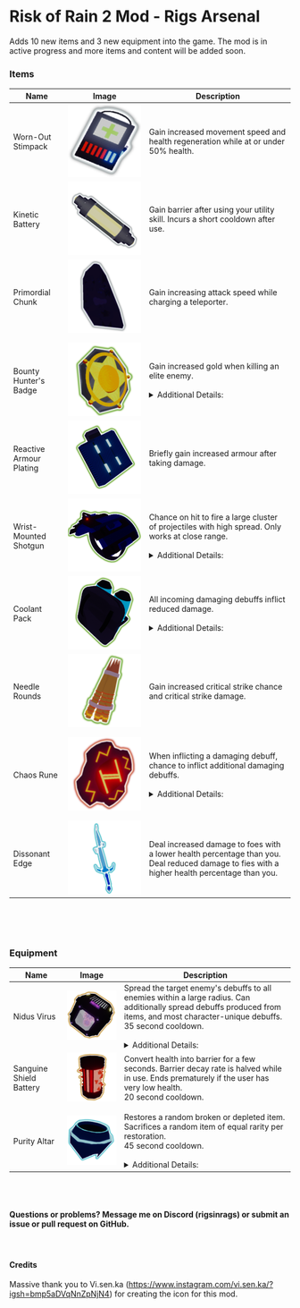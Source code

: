 # Risk of Rain 2 Mod - Rigs Arsenal
Adds 10 new items and 3 new equipment into the game. The mod is in active progress and more items and content will be added soon.

### Items
| Name | Image | Description |
| ---------- | ---------- | ---------- |
| Worn-Out Stimpack | ![Worn Out Stimpack](https://raw.githubusercontent.com/The-Liam-Blair/Risk-of-Rain-2-RigsArsenal/main/UnityProject/Assets/Materials/Item/WornOutStimpack/WornOutStimpack.png) | Gain increased movement speed and health regeneration while at or under 50% health. |
| Kinetic Battery | ![Kinetic Battery](https://raw.githubusercontent.com/The-Liam-Blair/Risk-of-Rain-2-RigsArsenal/main/UnityProject/Assets/Materials/Item/KineticBattery/KineticBattery.PNG) | Gain barrier after using your utility skill. Incurs a short cooldown after use. |
| Primordial Chunk | ![Primordial Chunk](https://raw.githubusercontent.com/The-Liam-Blair/Risk-of-Rain-2-RigsArsenal/main/UnityProject/Assets/Materials/Item/PrimordialChunk/PrimordialChunk.png) | Gain increasing attack speed while charging a teleporter. |
||||
||||
| Bounty Hunter's Badge | ![Bounty Hunter's Badge](https://raw.githubusercontent.com/The-Liam-Blair/Risk-of-Rain-2-RigsArsenal/main/UnityProject/Assets/Materials/Item/BountyHunterBadge/BountyHunterBadge.png) | Gain increased gold when killing an elite enemy.<br><br><details> <summary> Additional Details:</summary> <br> - Hyperbolic scaling. </details> |
| Reactive Armour Plating | ![Reactive Armour Plating](https://raw.githubusercontent.com/The-Liam-Blair/Risk-of-Rain-2-RigsArsenal/main/UnityProject/Assets/Materials/Item/ReactiveArmourPlate/ReactiveArmourPlating.png) | Briefly gain increased armour after taking damage. |
| Wrist-Mounted Shotgun | ![Wrist-Mounted Shotgun](https://raw.githubusercontent.com/The-Liam-Blair/Risk-of-Rain-2-RigsArsenal/main/UnityProject/Assets/Materials/Item/WristMountedShotgun/WristMountedShotgun.png) | Chance on hit to fire a large cluster of projectiles with high spread. Only works at close range. <br><br><details> <summary> Additional Details:</summary> <br>- Includes configurable range indicator.<br>- Shares a proc mask with AtG Missile Mk. 1 and will override it if the foe was within range.</details>|
| Coolant Pack| ![Coolant Pack](https://raw.githubusercontent.com/The-Liam-Blair/Risk-of-Rain-2-RigsArsenal/main/UnityProject/Assets/Materials/Item/CoolantPack/CoolantPack.png) | All incoming damaging debuffs inflict reduced damage. <br><br><details> <summary> Additional Details:</summary> <br> - Hyperbolic scaling. </details> |
| Needle Rounds | ![Needle Rounds](https://raw.githubusercontent.com/The-Liam-Blair/Risk-of-Rain-2-RigsArsenal/main/UnityProject/Assets/Materials/Item/NeedleRounds/NeedleRounds.png) | Gain increased critical strike chance and critical strike damage. |
||||
||||
| Chaos Rune | ![ChaosRune](https://raw.githubusercontent.com/The-Liam-Blair/Risk-of-Rain-2-RigsArsenal/main/UnityProject/Assets/Materials/Item/ChaosRune/ChaosRune.png) | When inflicting a damaging debuff, chance to inflict additional damaging debuffs. <br><br><details> <summary> Additional Details:</summary> <br>- Can inflict bleed, burn, Acrid's blight and collapse.</details> |
||||
||||
| Dissonant Edge | ![Dissonant Edge](https://raw.githubusercontent.com/The-Liam-Blair/Risk-of-Rain-2-RigsArsenal/main/UnityProject/Assets/Materials/Item/DissonantEdge/DissonantEdge.png) | Deal increased damage to foes with a lower health percentage than you. Deal reduced damage to fies with a higher health percentage than you. |

<br><br><br>

### Equipment
| Name | Image | Description |
| ---------- | ---------- | ---------- |
| Nidus Virus | ![Nidus Virus](https://raw.githubusercontent.com/The-Liam-Blair/Risk-of-Rain-2-RigsArsenal/main/UnityProject/Assets/Materials/Equipment/NidusVirus/NidusVirus.png) | Spread the target enemy's debuffs to all enemies within a large radius. Can additionally spread debuffs produced from items, and most character-unique debuffs.<br>35 second cooldown.<br><br><details><summary>Additional Details:</summary><br>- Can spread all character-unique damage over time debuffs.<br>-  Can spread Rex's weakness and fruiting. Cannot spread entangle.<br>-  Cannot spread Mercenary's expose. |
| Sanguine Shield Battery | ![Sanguine Shield Battery](https://raw.githubusercontent.com/The-Liam-Blair/Risk-of-Rain-2-RigsArsenal/main/UnityProject/Assets/Materials/Equipment/SanguineShieldBattery/SanguineShieldBattery.png) | Convert health into barrier for a few seconds. Barrier decay rate is halved while in use. Ends prematurely if the user has very low health.<br>20 second cooldown. |
||||
||||
| Purity Altar | ![Purity Altar](https://raw.githubusercontent.com/The-Liam-Blair/Risk-of-Rain-2-RigsArsenal/main/UnityProject/Assets/Materials/Equipment/PurityAltar/PurityAltar.png) | Restores a random broken or depleted item. Sacrifices a random item of equal rarity per restoration.<br>45 second cooldown.<br><br><details> <summary> Additional Details:</summary> <br>- Can sacrifice a random common item to restore Power Elixirs, Delicate Watches, and cure tonic afflictions.<br>- Can sacrifice a random legendary item to restore Dio's Best Friend and Pluripotent Larva.<br>- Void items can also be used for sacrifice.</details> |

<br><br>

#### Questions or problems? Message me on Discord (rigsinrags) or submit an issue or pull request on GitHub.

<br>

#### Credits
Massive thank you to Vi.sen.ka (https://www.instagram.com/vi.sen.ka/?igsh=bmp5aDVqNnZpNjN4) for creating the icon for this mod.
